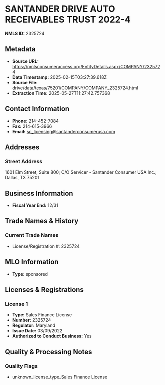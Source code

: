 # SANTANDER DRIVE AUTO RECEIVABLES TRUST 2022-4

**NMLS ID:** 2325724

## Metadata
- **Source URL:** https://nmlsconsumeraccess.org/EntityDetails.aspx/COMPANY/2325724
- **Data Timestamp:** 2025-02-15T03:27:39.618Z
- **Source File:** drive/data/texas/75201/COMPANY/COMPANY_2325724.html
- **Extraction Time:** 2025-05-27T11:27:42.757368

## Contact Information
- **Phone:** 214-452-7084
- **Fax:** 214-615-3966
- **Email:** sc_licensing@santanderconsumerusa.com

## Addresses
### Street Address
1601 Elm Street, Suite 800; C/O Servicer - Santander Consumer USA Inc.; Dallas, TX 75201

## Business Information
- **Fiscal Year End:** 12/31

## Trade Names & History
### Current Trade Names
- License/Registration #: 2325724

## MLO Information
- **Type:** sponsored

## Licenses & Registrations

### License 1
- **Type:** Sales Finance License
- **Number:** 2325724
- **Regulator:** Maryland
- **Issue Date:** 03/09/2022
- **Authorized to Conduct Business:** Yes

## Quality & Processing Notes
### Quality Flags
- unknown_license_type_Sales Finance License
